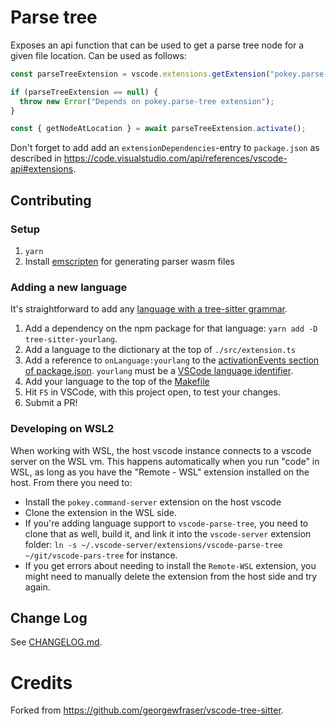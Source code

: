 # Parse tree

Exposes an api function that can be used to get a parse tree node for a given
file location. Can be used as follows:

```ts
const parseTreeExtension = vscode.extensions.getExtension("pokey.parse-tree");

if (parseTreeExtension == null) {
  throw new Error("Depends on pokey.parse-tree extension");
}

const { getNodeAtLocation } = await parseTreeExtension.activate();
```

Don't forget to add add an `extensionDependencies`-entry to `package.json` as
described in
https://code.visualstudio.com/api/references/vscode-api#extensions.

## Contributing

### Setup

1. `yarn`
2. Install [emscripten](https://emscripten.org/docs/getting_started/downloads.html) for generating parser wasm files

### Adding a new language

It's straightforward to add any [language with a tree-sitter grammar](https://tree-sitter.github.io/tree-sitter/).

1. Add a dependency on the npm package for that language: `yarn add -D tree-sitter-yourlang`.
2. Add a language to the dictionary at the top of `./src/extension.ts`
3. Add a reference to `onLanguage:yourlang` to the [activationEvents section of package.json](package.json). `yourlang` must be a [VSCode language identifier](https://code.visualstudio.com/docs/languages/identifiers).
4. Add your language to the top of the [Makefile](Makefile)
5. Hit `F5` in VSCode, with this project open, to test your changes.
6. Submit a PR!

### Developing on WSL2

When working with WSL, the host vscode instance connects to a vscode server on the WSL vm. This happens automatically when you run "code" in WSL, as long as you have the "Remote - WSL" extension installed on the host. From there you need to:

- Install the `pokey.command-server` extension on the host vscode
- Clone the extension in the WSL side.
- If you're adding language support to `vscode-parse-tree`, you need to clone that as well, build it, and link it into the `vscode-server` extension folder: `ln -s ~/.vscode-server/extensions/vscode-parse-tree ~/git/vscode-pars-tree` for instance.
- If you get errors about needing to install the `Remote-WSL` extension, you might need to manually delete the extension from the host side and try again.

## Change Log

See [CHANGELOG.md](CHANGELOG.md).

# Credits

Forked from https://github.com/georgewfraser/vscode-tree-sitter.
